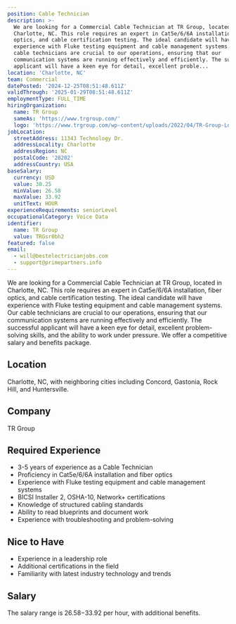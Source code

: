```yaml
---
position: Cable Technician
description: >-
  We are looking for a Commercial Cable Technician at TR Group, located in
  Charlotte, NC. This role requires an expert in Cat5e/6/6A installation, fiber
  optics, and cable certification testing. The ideal candidate will have
  experience with Fluke testing equipment and cable management systems. Our
  cable technicians are crucial to our operations, ensuring that our
  communication systems are running effectively and efficiently. The successful
  applicant will have a keen eye for detail, excellent proble...
location: 'Charlotte, NC'
team: Commercial
datePosted: '2024-12-25T08:51:48.611Z'
validThrough: '2025-01-29T08:51:48.611Z'
employmentType: FULL_TIME
hiringOrganization:
  name: TR Group
  sameAs: 'https://www.trgroup.com/'
  logo: 'https://www.trgroup.com/wp-content/uploads/2022/04/TR-Group-Logo.png'
jobLocation:
  streetAddress: 11343 Technology Dr.
  addressLocality: Charlotte
  addressRegion: NC
  postalCode: '28202'
  addressCountry: USA
baseSalary:
  currency: USD
  value: 30.25
  minValue: 26.58
  maxValue: 33.92
  unitText: HOUR
experienceRequirements: seniorLevel
occupationalCategory: Voice Data
identifier:
  name: TR Group
  value: TRGsr0bh2
featured: false
email:
  - will@bestelectricianjobs.com
  - support@primepartners.info
---
```




We are looking for a Commercial Cable Technician at TR Group, located in Charlotte, NC. This role requires an expert in Cat5e/6/6A installation, fiber optics, and cable certification testing. The ideal candidate will have experience with Fluke testing equipment and cable management systems. Our cable technicians are crucial to our operations, ensuring that our communication systems are running effectively and efficiently. The successful applicant will have a keen eye for detail, excellent problem-solving skills, and the ability to work under pressure. We offer a competitive salary and benefits package.

## Location

Charlotte, NC, with neighboring cities including Concord, Gastonia, Rock Hill, and Huntersville.

## Company

TR Group

## Required Experience

- 3-5 years of experience as a Cable Technician
- Proficiency in Cat5e/6/6A installation and fiber optics
- Experience with Fluke testing equipment and cable management systems
- BICSI Installer 2, OSHA-10, Network+ certifications
- Knowledge of structured cabling standards
- Ability to read blueprints and document work
- Experience with troubleshooting and problem-solving

## Nice to Have

- Experience in a leadership role
- Additional certifications in the field
- Familiarity with latest industry technology and trends

## Salary

The salary range is $26.58-$33.92 per hour, with additional benefits.
